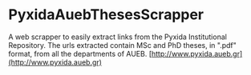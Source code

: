 # PyxidaAuebThesesScrapper
A web scrapper to easily extract links from the Pyxida Institutional Repository. The urls extracted contain MSc and PhD theses, in ".pdf" format, from all the departments of AUEB.
[http://www.pyxida.aueb.gr](http://www.pyxida.aueb.gr)
